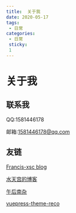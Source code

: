 ```yaml
---
title:  关于我
date: 2020-05-17
tags:
 - 日常
categories:
 - 日常
 sticky:
 1
---
```


# 关于我

## 联系我

QQ:1581446178

邮箱:1581446178@qq.com

## 友链

[Francis-xsc blog](https://www.cnblogs.com/xusichong)

[水天宫的博客](https://www.cnblogs.com/shuitiangong/)

[午后南杂](https://www.recoluan.com)

[vuepress-theme-reco](https://vuepress-theme-reco.recoluan.com)